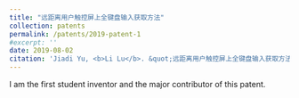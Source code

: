 ```yaml
---
title: "远距离用户触控屏上全键盘输入获取方法"
collection: patents
permalink: /patents/2019-patent-1
#excerpt: ''
date: 2019-08-02
citation: 'Jiadi Yu, <b>Li Lu</b>. &quot;远距离用户触控屏上全键盘输入获取方法.&quot; <i>ZL201810410015.3</i>. 2019. P.R.China.'
---
```


I am the first student inventor and the major contributor of this patent.

